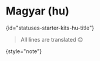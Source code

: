 # Magyar (hu)
{id="statuses-starter-kits-hu-title"}


> All lines are translated 😊
>
{style="note"}
